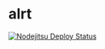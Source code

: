 alrt
====

[![Nodejitsu Deploy Status](https://webhooks.nodejitsu.com/juliangruber/alrt.io.png)](https://webops.nodejitsu.com#juliangruber/alrt.io)
